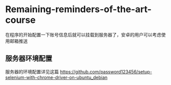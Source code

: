 # Remaining-reminders-of-the-art-course
在程序的开始配置一下账号信息后就可以挂载到服务器了，安卓的用户可以考虑使用邮箱推送
## 服务器环境配置
服务器的环境配置详见这篇
https://github.com/password123456/setup-selenium-with-chrome-driver-on-ubuntu_debian

